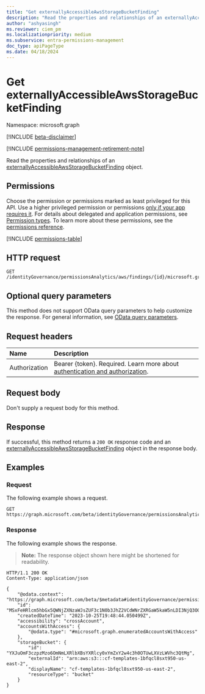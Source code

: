 ```yaml
---
title: "Get externallyAccessibleAwsStorageBucketFinding"
description: "Read the properties and relationships of an externallyAccessibleAwsStorageBucketFinding object."
author: "ashyasingh"
ms.reviewer: ciem_pm
ms.localizationpriority: medium
ms.subservice: entra-permissions-management
doc_type: apiPageType
ms.date: 04/18/2024
---
```


# Get externallyAccessibleAwsStorageBucketFinding
Namespace: microsoft.graph

[!INCLUDE [beta-disclaimer](../../includes/beta-disclaimer.md)]

[!INCLUDE [permissions-management-retirement-note](../../includes/permissions-management-retirement-note.md)]

Read the properties and relationships of an [externallyAccessibleAwsStorageBucketFinding](../resources/externallyaccessibleawsstoragebucketfinding.md) object.

## Permissions
Choose the permission or permissions marked as least privileged for this API. Use a higher privileged permission or permissions [only if your app requires it](/graph/permissions-overview#best-practices-for-using-microsoft-graph-permissions). For details about delegated and application permissions, see [Permission types](/graph/permissions-overview#permission-types). To learn more about these permissions, see the [permissions reference](/graph/permissions-reference).

<!-- { "blockType": "permissions", "name": "externallyaccessibleawsstoragebucketfinding_get" } -->
[!INCLUDE [permissions-table](../includes/permissions/externallyaccessibleawsstoragebucketfinding-get-permissions.md)]

## HTTP request

<!-- {
  "blockType": "ignored"
}
-->
``` http
GET /identityGovernance/permissionsAnalytics/aws/findings/{id}/microsoft.graph.externallyAccessibleAwsStorageBucketFinding
```

## Optional query parameters
This method does not support OData query parameters to help customize the response. For general information, see [OData query parameters](/graph/query-parameters).

## Request headers
|Name|Description|
|:---|:---|
|Authorization|Bearer {token}. Required. Learn more about [authentication and authorization](/graph/auth/auth-concepts).|

## Request body
Don't supply a request body for this method.

## Response

If successful, this method returns a `200 OK` response code and an [externallyAccessibleAwsStorageBucketFinding](../resources/externallyaccessibleawsstoragebucketfinding.md) object in the response body.

## Examples

### Request
The following example shows a request.
<!-- {
  "blockType": "request",
  "name": "get_externallyaccessibleawsstoragebucketfinding"
}
-->
``` http
GET https://graph.microsoft.com/beta/identityGovernance/permissionsAnalytics/aws/MSxFeHRlcm5hbGx5QWNjZXNzaWJsZUF3c1N0b3JhZ2VCdWNrZXRGaW5kaW5nLDI3NjQ3OQ/findings/microsoft.graph.externallyAccessibleAwsStorageBucketFinding
```


### Response
The following example shows the response.
>**Note:** The response object shown here might be shortened for readability.
<!-- {
  "blockType": "response",
  "truncated": true,
  "@odata.type": "microsoft.graph.externallyAccessibleAwsStorageBucketFinding"
}
-->
``` http
HTTP/1.1 200 OK
Content-Type: application/json

{
    "@odata.context": "https://graph.microsoft.com/beta/$metadata#identityGovernance/permissionsAnalytics/aws/findings/microsoft.graph.externallyAccessibleAwsStorageBucketFinding/$entity",
    "id": "MSxFeHRlcm5hbGx5QWNjZXNzaWJsZUF3c1N0b3JhZ2VCdWNrZXRGaW5kaW5nLDI3NjQ3OQ",
    "createdDateTime": "2023-10-25T19:48:44.050499Z",
    "accessibility": "crossAccount",
    "accountsWithAccess": {
        "@odata.type": "#microsoft.graph.enumeratedAccountsWithAccess"
    },
    "storageBucket": {
        "id": "YXJuOmF3czpzMzo6OmNmLXRlbXBsYXRlcy0xYmZxY2w4c3h0OTUwLXVzLWVhc3QtMg",
        "externalId": "arn:aws:s3:::cf-templates-1bfqcl8sxt950-us-east-2",
        "displayName": "cf-templates-1bfqcl8sxt950-us-east-2",
        "resourceType": "bucket"
    }
}
```


